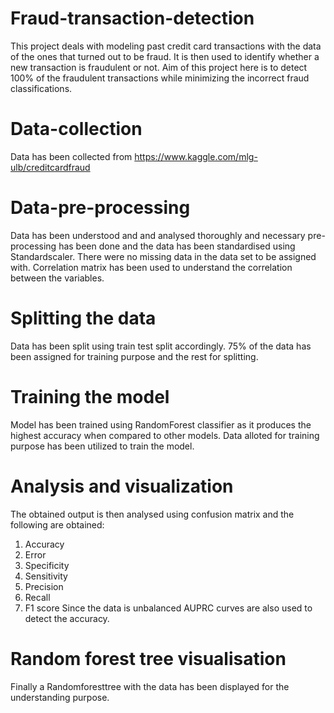 # Fraud-transaction-detection
This project deals with modeling past credit card transactions with the data of the ones that turned out to be fraud. It is then used to identify whether a new transaction is fraudulent or not. Aim of this project here is to detect 100% of the fraudulent transactions while minimizing the incorrect fraud classifications.
# Data-collection
Data has been collected from https://www.kaggle.com/mlg-ulb/creditcardfraud
# Data-pre-processing
Data has been understood and and analysed thoroughly and necessary pre-processing has been done and the data has been standardised using Standardscaler. There were no missing data in the data set to be assigned with. 
Correlation matrix has been used to understand the correlation between the variables.
# Splitting the data
Data has been split using train test split accordingly.
75% of the data has been assigned for training purpose and the rest for splitting.
# Training the model
Model has been trained using RandomForest classifier as it produces the highest accuracy when compared to other models.
Data alloted for training purpose has been utilized to train the model.
# Analysis and visualization
The obtained output is then analysed using confusion matrix and the following are obtained:
1. Accuracy
2. Error
3. Specificity
4. Sensitivity
5. Precision
6. Recall 
7. F1 score
Since the data is unbalanced AUPRC curves are also used to detect the accuracy.
# Random forest tree visualisation
Finally a Randomforesttree with the data has been displayed for the understanding purpose.
